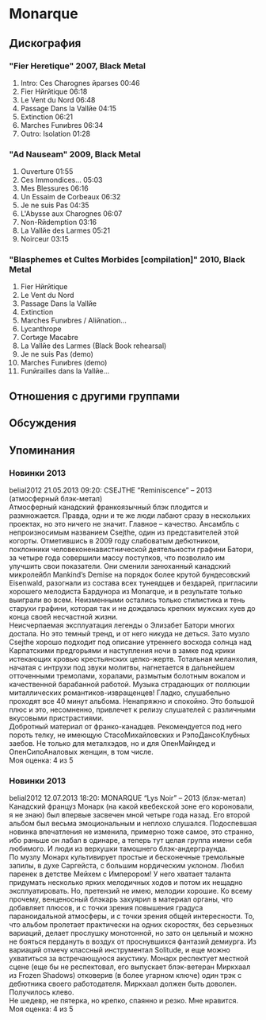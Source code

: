 # Monarque



## Дискография

### "Fier Heretique" 2007, Black Metal

1. Intro: Ces Charognes йparses 00:46  
2. Fier Hйrйtique 06:18 
3. Le Vent du Nord 06:48
4. Passage Dans la Vallйe 04:15  
5. Extinction 06:21
6. Marches Funиbres 06:34
7. Outro: Isolation 01:28 

### "Ad Nauseam" 2009, Black Metal

1. Ouverture 01:55  
2. Ces Immondices... 05:03 
3. Mes Blessures 06:16 
4. Un Essaim de Corbeaux 06:32 
5. Je ne suis Pas 04:35  
6. L'Abysse aux Charognes 06:07  
7. Non-Rйdemption 03:16  
8. La Vallйe des Larmes 05:21 
9. Noirceur 03:15 

### "Blasphemes et Cultes Morbides [compilation]" 2010, Black Metal

1. Fier Hйrйtique
2. Le Vent du Nord
3. Passage Dans la Vallйe
4. Extinction
5. Marches Funиbres / Aliйnation...
6. Lycanthrope
7. Cortиge Macabre
8. La Vallйe des Larmes (Black Book rehearsal)
9. Je ne suis Pas (demo)
10. Marches Funиbres (demo)
11. Funйrailles dans la Vallйe... 


## Отношения с другими группами


## Обсуждения


## Упоминания

### Новинки 2013

belial2012 21.05.2013 09:20:
CSEJTHE “Reminiscence” – 2013 (атмосферный блэк-метал)<BR>Атмосферный канадский франкоязычный блэк плодится и размножается. Правда, одни и те же люди лабают сразу в нескольких проектах, но это ничего не значит. Главное – качество. Ансамбль с непроизносимым названием Csejthe, один из представителей этой когорты. Отметившись в 2009 году слабоватым дебютником, поклонники человеконенавистнической деятельности графини Батори, за четыре года совершили массу поступков, что позволило им улучшить свои показатели. Они сменили занюханный канадский микролейбл Mankind’s Demise на порядок более крутой бундесовский Eisenwald, разогнали из состава всех тунеядцев и бездарей, пригласили хорошего мелодиста Бардунора из Monarque, и в результате только выиграли во всем. Неизменными остались только стилистика и тень старухи графини, которая так и не дождалась крепких мужских хуев до конца своей несчастной жизни.<BR>Неисчерпаемая эксплуатация легенды о Элизабет Батори многих достала. Но это темный тренд, и от него никуда не деться. Зато музло Csejthe хорошо подходит под описание утреннего восхода солнца над Карпатскими предгорьями и наступления ночи в замке под крики истекающих кровью крестьянских целко-жертв. Тотальная меланхолия, начатая с интрухи под звуки молитвы, нагнетается в дальнейшем отточенными тремолами, хоралами, размытым болотным вокалом и качественной барабанной работой. Музыка страдающих от поллюции миталлических романтиков-извращенцев! Гладко, слушабельно проходят все 40 минут альбома. Ненапряжно и спокойно. Это большой плюс и это, несомненно, привлечет к релизу слушателей с различными вкусовыми пристрастиями. <BR>Добротный материал от франко-канадцев. Рекомендуется под него пороть телку, не имеющую СтасоМихайловских и РэпоДансоКлубных заебов.  Не только для металхэдов, но и для ОпенМайндед и ОпенСипоАналовых женщин, в том числе.<BR>Моя оценка: 4 из 5<BR>

### Новинки 2013

belial2012 12.07.2013 18:20:
MONARQUE “Lys Noir” – 2013 (блэк-метал)<BR>Канадский француз Монарх (на какой квебекской зоне его короновали, я не знаю) был впервые засвечен мной  четыре года назад. Его второй альбом был весьма эмоциональным и неплохо слушался. Подоспевшая новинка впечатления не изменила, примерно тоже самое, это странно, ибо раньше он лабал в одинаре, а теперь тут целая группа имени себя любимого. И люди из верхушки тамошнего блэк-андерграунда.<BR>По музлу Монарх культивирует простые и бесконечные тремольные запилы, в духе Саргейста, с большим нордическим уклоном. Любил паренек в детстве Мейхем с Имперором! У него хватает таланта придумать несколько ярких мелодичных ходов и потом их нещадно эксплуатировать. Но, претензий не имею, мелодии хорошие. Ко всему прочему, венценосный блэкарь захуярил в материал органы, что добавляет плюсов, и с точки зрения повышения градуса параноидальной атмосферы, и с точки зрения общей интересности. То, что альбом пролетает практически на одних скоростях, без серьезных вариаций, делает прослушку монотонной, но зато он цельный и можно не бояться пердануть в воздух от проснувшихся фантазий демиурга. Из вариаций отмечу классный инструментал Solitude, и еще можно ухватиться за встречающуюся акустику. Монарх респектует местной сцене (еще бы не респектовал, его выпускает блэк-ветеран Миркхаал из Frozen Shadows) отковерив (в более угарном ключе) один трэк с дебютника своего работодателя. Миркхаал должен быть доволен. Получилось клево. <BR>Не шедевр, не пятерка, но крепко, спаянно и резко. Мне нравится.<BR>Моя оценка: 4 из 5    <BR>

